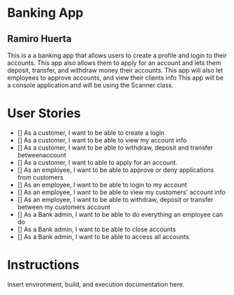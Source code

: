 # Banking App
## Ramiro Huerta
This is a a banking app that allows users to 
create a profile and login to their accounts.
This app also allows them to apply for an account
and lets them deposit, transfer, and withdraw money
their accounts. This app will also let employees 
to approve accounts, and view their clients info
This app will be a console application and will 
be using the Scanner class.

# User Stories
- [] As a customer, I want to be able to create a login
- [] As a customer, I want to be able to view my account info
- [] As a customer, I want to be able to withdraw, deposit and transfer betweenaccount
- [] As a customer, I want to able to apply for an account.
- [] As an employee, I want to be able to approve or deny applications from customers
- [] As an employee, I want to be able to login to my account
- [] As an employee, I want to be able to view my customers' account info
- [] As an employee, I want to be able to withdraw, deposit or transfer between my customers account
- [] As a Bank admin, I want to be able to do everything an employee can do
- [] As a Bank admin, I want to be able to close accounts
- [] As a Bank admin, I want to be able to access all accounts.

# Instructions
Insert environment, build, and execution documentation here.